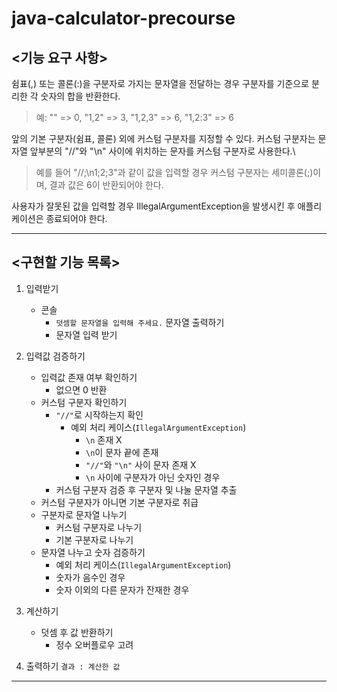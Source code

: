# java-calculator-precourse


## <기능 요구 사항>
쉼표(,) 또는 콜론(:)을 구분자로 가지는 문자열을 전달하는 경우 구분자를 기준으로 분리한 각 숫자의 합을 반환한다.
> 예: "" => 0, "1,2" => 3, "1,2,3" => 6, "1,2:3" => 6

앞의 기본 구분자(쉼표, 콜론) 외에 커스텀 구분자를 지정할 수 있다. 커스텀 구분자는 문자열 앞부분의 "//"와 "\n" 사이에 위치하는 문자를 커스텀 구분자로 사용한다.\
> 예를 들어 "//;\n1;2;3"과 같이 값을 입력할 경우 커스텀 구분자는 세미콜론(;)이며, 결과 값은 6이 반환되어야 한다.

사용자가 잘못된 값을 입력할 경우 IllegalArgumentException을 발생시킨 후 애플리케이션은 종료되어야 한다.

---
## <구현할 기능 목록>
1. 입력받기
    - 콘솔
        - ```덧셈할 문자열을 입력해 주세요.``` 문자열 출력하기
        - 문자열 입력 받기

2. 입력값 검증하기
    - 입력값 존재 여부 확인하기
        - 없으면 0 반환
    - 커스텀 구분자 확인하기
        - ```"//"```로 시작하는지 확인
            - 예외 처리 케이스(```IllegalArgumentException```)
                - ```\n``` 존재 X
                - ```\n```이 문자 끝에 존재
                - ```"//"```와 ```"\n"``` 사이 문자 존재 X
                - ```\n``` 사이에 구분자가 아닌 숫자인 경우
        - 커스텀 구분자 검증 후 구분자 및 나눌 문자열 추출
    - 커스텀 구분자가 아니면 기본 구분자로 취급
    - 구분자로 문자열 나누기
        - 커스텀 구분자로 나누기
        - 기본 구분자로 나누기
    - 문자열 나누고 숫자 검증하기
        - 예외 처리 케이스(```IllegalArgumentException```)
        - 숫자가 음수인 경우
        - 숫자 이외의 다른 문자가 잔재한 경우

3. 계산하기
    - 덧셈 후 값 반환하기
        - 정수 오버플로우 고려

4. 출력하기
   ```결과 : 계산한 값```
---